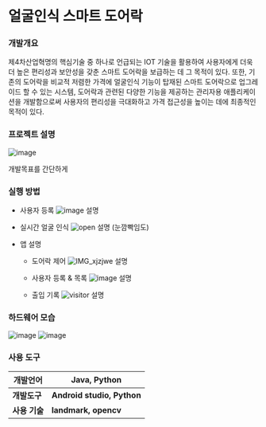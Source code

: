 # 얼굴인식 스마트 도어락

### 개발개요

   제4차산업혁명의 핵심기술 중 하나로 언급되는 IOT 기술을 활용하여 사용자에게 더욱더 높은 편리성과 보안성을 갖춘 스마트 도어락을 보급하는 데 그 목적이 있다. 또한, 기존의 도어락을 비교적 저렴한 가격에 얼굴인식 기능이 탑재된 스마트 도어락으로 업그레이드 할 수 있는 시스템, 도어락과 관련된 다양한 기능을 제공하는 관리자용 애플리케이션을 개발함으로써 사용자의 편리성을 극대화하고 가격 접근성을 높이는 데에 최종적인 목적이 있다.



### 프로젝트 설명
![image](https://user-images.githubusercontent.com/77915491/120919015-61cad480-c6f2-11eb-9857-649c1962a12c.png)


개발목표를 간단하게



### 실행 방법

- 사용자 등록
![image](https://user-images.githubusercontent.com/77915491/120920349-4911ed00-c6f9-11eb-96a9-01e09baa7360.png)
설명
    

- 실시간 얼굴 인식
![open](https://user-images.githubusercontent.com/77915491/120920298-0c45f600-c6f9-11eb-8808-9ed42312314a.GIF)
설명 (눈깜빡임도)

- 앱 설명
     -  도어락 제어
     ![IMG_xjzjwe](https://user-images.githubusercontent.com/77915491/120920323-24b61080-c6f9-11eb-88f7-0cb92cd39396.gif)
     설명
     
     

     -  사용자 등록 & 목록
     ![image](https://user-images.githubusercontent.com/77915491/120920380-68a91580-c6f9-11eb-8101-35f97541df84.png)
     설명
     
     
  
     -  출입 기록
     ![visitor](https://user-images.githubusercontent.com/77915491/120920289-03edbb00-c6f9-11eb-91e8-6f73c52d30dd.GIF)
     설명



### 하드웨어 모습
![image](https://user-images.githubusercontent.com/77915491/120919068-aa828d80-c6f2-11eb-804a-cc888a084983.png)
![image](https://user-images.githubusercontent.com/77915491/120919040-87f07480-c6f2-11eb-84b3-b7d062319549.png)





### 사용 도구

| **개발언어**  | **Java, Python**           |
| ------------- | -------------------------- |
| **개발도구**  | **Android studio, Python** |
| **사용 기술** | **landmark, opencv**       |
